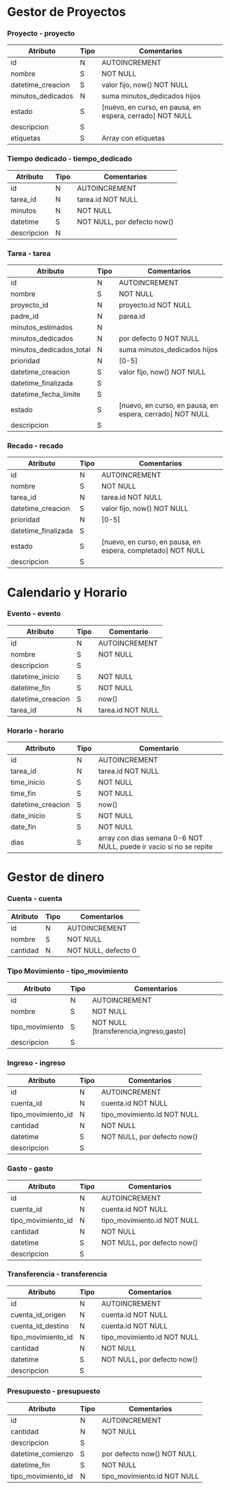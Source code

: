 # Gestor de Proyectos
### Proyecto - proyecto
| Atributo|Tipo|Comentarios|
|-----|----|----|
|id|N|AUTOINCREMENT|
|nombre|S|NOT NULL|
|datetime_creacion|S|valor fijo, now() NOT NULL|
|minutos_dedicados|N|suma minutos_dedicados hijos|
|estado|S|[nuevo, en curso, en pausa, en espera, cerrado] NOT NULL|
|descripcion|S||
|etiquetas|S|Array con etiquetas|

### Tiempo dedicado - tiempo_dedicado
|Atributo|Tipo|Comentarios|
|----|----|----|
|id|N|AUTOINCREMENT|
|tarea_id|N|tarea.id NOT NULL|
|minutos|N|NOT NULL|
|datetime|S|NOT NULL, por defecto now()|
|descripcion|N||

### Tarea - tarea
| Atributo|Tipo|Comentarios|
|-----|----|----|
|id|N|AUTOINCREMENT|
|nombre|S|NOT NULL|
|proyecto_id|N|proyecto.id NOT NULL|
|padre_id|N|parea.id|
|minutos_estimados|N||
|minutos_dedicados|N|por defecto 0 NOT NULL|
|minutos_dedicados_total|N|suma minutos_dedicados hijos|
|prioridad|N|[0-5]|
|datetime_creacion|S|valor fijo, now() NOT NULL|
|datetime_finalizada|S||
|datetime_fecha_limite|S||
|estado|S|[nuevo, en curso, en pausa, en espera, cerrado] NOT NULL|
|descripcion|S||

### Recado - recado
| Atributo|Tipo|Comentarios|
|----|----|----|
|id|N|AUTOINCREMENT|
|nombre|S|NOT NULL|
|tarea_id|N|tarea.id NOT NULL|
|datetime_creacion|S|valor fijo, now() NOT NULL|
|prioridad|N|[0-5]|
|datetime_finalizada|S||
|estado|S|[nuevo, en curso, en pausa, en espera, completado] NOT NULL|
|descripcion|S||

# Calendario y Horario
### Evento - evento
|Atributo|Tipo|Comentario|
|----|----|----|
|id|N|AUTOINCREMENT|
|nombre|S|NOT NULL|
|descripcion|S||
|datetime_inicio|S|NOT NULL|
|datetime_fin|S|NOT NULL|
|datetime_creacion|S|now()|
|tarea_id|N|tarea.id NOT NULL|

### Horario - horario
|Attributo|Tipo|Comentario|
|----|----|----|
|id|N|AUTOINCREMENT|
|tarea_id|N|tarea.id NOT NULL|
|time_inicio|S|NOT NULL|
|time_fin|S|NOT NULL|
|datetime_creacion|S|now()|
|date_inicio|S|NOT NULL|
|date_fin|S|NOT NULL|
|dias|S|array con dias semana 0-6 NOT NULL, puede ir vacio si no se repite|

# Gestor de dinero
### Cuenta - cuenta
| Atributo|Tipo|Comentarios|
|----|----|----|
|id|N|AUTOINCREMENT|
|nombre|S|NOT NULL|
|cantidad|N|NOT NULL, defecto 0|

### Tipo Movimiento - tipo_movimiento
|Atributo|Tipo|Comentarios|
|----|----|----|
|id|N|AUTOINCREMENT|
|nombre|S|NOT NULL|
|tipo_movimiento|S|NOT NULL [transferencia,ingreso,gasto]|
|descripcion|S||

### Ingreso - ingreso
|Atributo|Tipo|Comentarios|
|----|----|----|
|id|N|AUTOINCREMENT|
|cuenta_id|N|cuenta.id NOT NULL|
|tipo_movimiento_id|N|tipo_movimiento.id NOT NULL|
|cantidad|N|NOT NULL|
|datetime|S|NOT NULL, por defecto now()|
|descripcion|S||

### Gasto - gasto
|Atributo|Tipo|Comentarios|
|----|----|----|
|id|N|AUTOINCREMENT|
|cuenta_id|N|cuenta.id NOT NULL|
|tipo_movimiento_id|N|tipo_movimiento.id NOT NULL|
|cantidad|N|NOT NULL|
|datetime|S|NOT NULL, por defecto now()|
|descripcion|S||

### Transferencia - transferencia
|Atributo|Tipo|Comentarios|
|----|----|----|
|id|N|AUTOINCREMENT|
|cuenta_id_origen|N|cuenta.id NOT NULL|
|cuenta_id_destino|N|cuenta.id NOT NULL|
|tipo_movimiento_id|N|tipo_movimiento.id NOT NULL|
|cantidad|N|NOT NULL|
|datetime|S|NOT NULL, por defecto now()|
|descripcion|S||

### Presupuesto - presupuesto
|Atributo|Tipo|Comentarios|
|----|----|----|
|id|N|AUTOINCREMENT|
|cantidad|N|NOT NULL|
|descripcion|S||
|datetime_comienzo|S|por defecto now() NOT NULL|
|datetime_fin|S|NOT NULL|
|tipo_movimiento_id|N|tipo_movimiento.id NOT NULL|